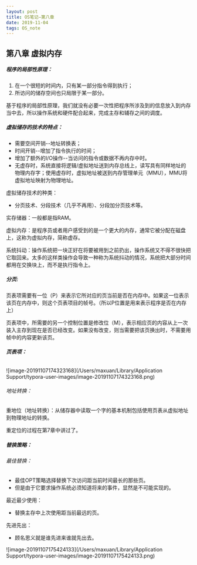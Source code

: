 ```yaml
---
layout: post
title: OS笔记—第八章
date: 2019-11-04
tags: OS_note
---
```


## 第八章 虚拟内存

##### 程序的局部性原理：

1. 在一个很短的时间内，只有某一部分指令得到执行；
2. 所访问的储存空间也只局限于某一部分。

基于程序的局部性原理，我们就没有必要一次性把程序所涉及到的信息放入到内存当中去，所以操作系统和硬件配合起来，完成主存和辅存之间的调度。

##### 虚拟储存的技术的特点：

- 需要空间开销--地址转换表；
- 时间开销--增加了指令执行的时间；
- 增加了额外的I/O操作--当访问的指令或数据不再内存中时。
- 无虚存时，系统直接将逻辑/虚拟地址送到内存总线上，读写具有同样地址的物理内存字；使用虚存时，虚拟地址被送到内存管理单元（MMU），MMU将虚拟地址映射为物理地址。

虚拟储存技术的种类：

- 分页技术、分段技术（几乎不再用）、分段加分页技术等。

实存储器：一般都是指RAM。

虚拟内存：是程序员或者用户感受到的是一个更大的内存，通常它被分配在磁盘上，这称为虚拟内存，简称虚存。

系统抖动：操作系统把一块正好在将要被用到之前扔出，操作系统又不得不很快把它取回来。太多的这样类操作会导致一种称为系统抖动的情况，系统把大部分时间都用在交换块上，而不是执行指令上。

##### **分页**:

页表项需要有一位（P）来表示它所对应的页当前是否在内存中。如果这一位表示该页在内存中，则这个页表项目的帧号。（所以P位置是用来表示程序是否在内存上）

页表项中，所需要的另一个控制位置是修改位（M），表示相应页的内容从上一次装入主存到现在是否已经改变。如果没有改变，则当需要把该页换出时，不需要用帧中的内容更新该页。

###### **页表项：**

![image-20191107174323168](/Users/maxuan/Library/Application Support/typora-user-images/image-20191107174323168.png)

###### 地址转换：

重地位（地址转换）：从储存器中读取一个字的基本机制包括使用页表从虚拟地址到物理地址的转换。

重定位的过程在第7章中讲过了。

##### 替换策略：

###### 最佳替换：

- 最佳OPT策略选择替换下次访问距当前时间最长的那些页。
- 但是由于它要求操作系统必须知道将来的事件，显然是不可能实现的。

最近最少使用：

- 替换主存中上次使用距当前最远的页。 

先进先出：

- 顾名思义就是谁先进来谁就先出去。

![image-20191107175424133](/Users/maxuan/Library/Application Support/typora-user-images/image-20191107175424133.png)

